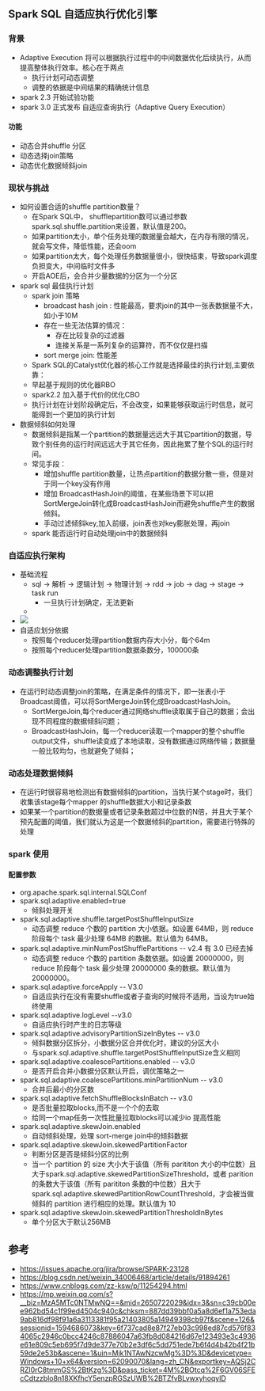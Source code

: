 ##    Spark SQL 自适应执行优化引擎 

###  背景
*	Adaptive Execution 将可以根据执行过程中的中间数据优化后续执行，从而提高整体执行效率。核心在于两点
	*	执行计划可动态调整
	*	调整的依据是中间结果的精确统计信息
*	spark 2.3 开始试验功能
*	spark 3.0 正式发布 自适应查询执行（Adaptive Query Execution）



#### 功能

* 动态合并shuffle 分区
* 动态选择join策略
* 动态优化数据倾斜join



###  现状与挑战
*	如何设置合适的shuffle partition数量？
	*	在Spark SQL中， shufflepartition数可以通过参数spark.sql.shuffle.partition来设置，默认值是200。
	*	如果partition太小，单个任务处理的数据量会越大，在内存有限的情况，就会写文件，降低性能，还会oom
	*   如果partition太大，每个处理任务数据量很小，很快结束，导致spark调度负担变大，中间临时文件多
	*   开启AOE后，会合并少量数据的分区为一个分区
*	spark sql 最佳执行计划
	*	spark join 策略
		*	broadcast hash join :  性能最高，要求join的其中一张表数据量不大，如小于10M
		  *	存在一些无法估算的情况：
		    *	存在比较复杂的过滤器
		    *	连接关系是一系列复杂的运算符，而不仅仅是扫描
		*	sort merge join:  性能差
	*	Spark SQL的Catalyst优化器的核心工作就是选择最佳的执行计划,主要依靠：
	  *	早起基于规则的优化器RBO
	  *	spark2.2 加入基于代价的优化CBO 
	*	执行计划在计划阶段确定后，不会改变，如果能够获取运行时信息，就可能得到一个更加的执行计划
*	数据倾斜如何处理
	*	数据倾斜是指某一个partition的数据量远远大于其它partition的数据，导致个别任务的运行时间远远大于其它任务，因此拖累了整个SQL的运行时间。
	*	常见手段：
		*	增加shuffle partition数量，让热点partition的数据分散一些，但是对于同一个key没有作用
		*	增加 BroadcastHashJoin的阈值，在某些场景下可以把SortMergeJoin转化成BroadcastHashJoin而避免shuffle产生的数据倾斜。
		*	手动过滤倾斜key,加入前缀，join表也对key膨胀处理，再join
	*	spark 能否运行时自动处理join中的数据倾斜

### 自适应执行架构
*	基础流程
	*	sql -> 解析 -> 逻辑计划 -> 物理计划 -> rdd -> job -> dag -> stage -> task run
		*	一旦执行计划确定，无法更新
	*	
*	![](https://mmbiz.qpic.cn/mmbiz_png/wvkocF2MXjWndLdS72JOqymLBJU99EfEEeXYwMq7ZRRibKg57wOYXLtvOdhjxc2jI1C4Xgwypv3CoUrz2E6KkeQ/640?wx_fmt=png&tp=webp&wxfrom=5&wx_lazy=1&wx_co=1)
*	自适应划分依据
	*	按照每个reducer处理partition数据内存大小分，每个64m
	*	按照每个reducer处理partition数据条数分，100000条

### 动态调整执行计划
*	在运行时动态调整join的策略，在满足条件的情况下，即一张表小于Broadcast阈值，可以将SortMergeJoin转化成BroadcastHashJoin。
	*	SortMergeJoin,每个reducer通过网络shuffle读取属于自己的数据；会出现不同程度的数据倾斜问题；
	*	BroadcastHashJoin，每一个reducer读取一个mapper的整个shuffle output文件，shuffle读变成了本地读取，没有数据通过网络传输；数据量一般比较均匀，也就避免了倾斜；

### 动态处理数据倾斜
*	在运行时很容易地检测出有数据倾斜的partition，当执行某个stage时，我们收集该stage每个mapper 的shuffle数据大小和记录条数
*	如果某一个partition的数据量或者记录条数超过中位数的N倍，并且大于某个预先配置的阈值，我们就认为这是一个数据倾斜的partition，需要进行特殊的处理

### spark 使用

#### 配置参数
*	org.apache.spark.sql.internal.SQLConf
*	spark.sql.adaptive.enabled=true 
	*	倾斜处理开关   
*	spark.sql.adaptive.shuffle.targetPostShuffleInputSize
	*	动态调整 reduce 个数的 partition 大小依据。如设置 64MB，则 reduce 阶段每个 task 最少处理 64MB 的数据。默认值为 64MB。
*	spark.sql.adaptive.minNumPostShufflePartitions -- v2.4 有 3.0 已经去掉
	*	动态调整 reduce 个数的 partition 条数依据。如设置 20000000，则 reduce 阶段每个 task 最少处理 20000000 条的数据。默认值为 20000000。
*	spark.sql.adaptive.forceApply -- V3.0
	*	自适应执行在没有需要shuffle或者子查询的时候将不适用，当设为true始终使用
*	spark.sql.adaptive.logLevel --v3.0
	*	自适应执行时产生的日志等级
*	spark.sql.adaptive.advisoryPartitionSizeInBytes -- v3.0
	*	倾斜数据分区拆分，小数据分区合并优化时，建议的分区大小 
	*	与spark.sql.adaptive.shuffle.targetPostShuffleInputSize含义相同
*	spark.sql.adaptive.coalescePartitions.enabled -- v3.0
	*	是否开启合并小数据分区默认开启，调优策略之一
*	spark.sql.adaptive.coalescePartitions.minPartitionNum -- v3.0
	*	合并后最小的分区数
*	spark.sql.adaptive.fetchShuffleBlocksInBatch -- v3.0
	*	是否批量拉取blocks,而不是一个个的去取
	*	给同一个map任务一次性批量拉取blocks可以减少io	提高性能
*	spark.sql.adaptive.skewJoin.enabled
	*	自动倾斜处理，处理 sort-merge join中的倾斜数据
*	spark.sql.adaptive.skewJoin.skewedPartitionFactor 
	*	判断分区是否是倾斜分区的比例
	*	当一个 partition 的 size 大小大于该值（所有 parititon 大小的中位数）且大于spark.sql.adaptive.skewedPartitionSizeThreshold，或者 parition 的条数大于该值（所有 parititon 条数的中位数）且大于 spark.sql.adaptive.skewedPartitionRowCountThreshold，才会被当做倾斜的 partition 进行相应的处理。默认值为 10
*	spark.sql.adaptive.skewJoin.skewedPartitionThresholdInBytes
	*	单个分区大于默认256MB










## 参考
*	https://issues.apache.org/jira/browse/SPARK-23128
*	https://blog.csdn.net/weixin_34006468/article/details/91894261
*	https://www.cnblogs.com/zz-ksw/p/11254294.html
*	https://mp.weixin.qq.com/s?__biz=MzA5MTc0NTMwNQ==&mid=2650722029&idx=3&sn=c39cb00ee962bd54c1f99ed4504c940c&chksm=887dd39bbf0a5a8d6ef1a753eda9ab816df98f91a6a3113381f95a21403805a14949398cb97f&scene=126&sessionid=1594686073&key=6f737cad8e87f27eb03c998ed87cd576f834065c2946c0bcc4246c87886047a63fb8d084216d67e123493e3c4936e61e809c5eb695f7d9de377e70b2e3df6c5dd751ede7b6f4d4b42b4f21b59de2e53b&ascene=1&uin=Mjk1NTAwNzcwMg%3D%3D&devicetype=Windows+10+x64&version=62090070&lang=zh_CN&exportkey=AQSj2CRZl0rC8tmmGS%2BtKzg%3D&pass_ticket=4M%2BOtcq%2F6GV06SFEcCdtzzblo8n18XKfhcY5enzpRGSzUWB%2BTZfvBLvwxyhoqylD